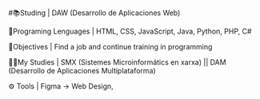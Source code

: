 #📚Studing | DAW (Desarrollo de Aplicaciones Web)



🧠Programing Lenguages | HTML, CSS, JavaScript, Java, Python, PHP, C#



🎯Objectives | Find a job and continue training in programming



🐱‍🏍My Studies | SMX (Sistemes Microinformátics en xarxa) || DAM (Desarrollo de Aplicaciones Multiplataforma)



⚙ Tools | Figma -> Web Design, 
